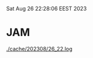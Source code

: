 Sat Aug 26 22:28:06 EEST 2023
# JAM
<a href='./cache/202308/26_22.log'>./cache/202308/26_22.log</a>
